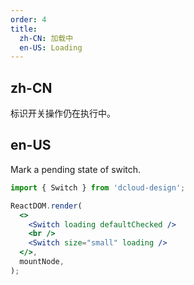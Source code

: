 ```yaml
---
order: 4
title:
  zh-CN: 加载中
  en-US: Loading
---
```


## zh-CN

标识开关操作仍在执行中。

## en-US

Mark a pending state of switch.

```jsx
import { Switch } from 'dcloud-design';

ReactDOM.render(
  <>
    <Switch loading defaultChecked />
    <br />
    <Switch size="small" loading />
  </>,
  mountNode,
);
```
